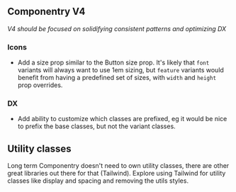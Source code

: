 ## Componentry V4

_V4 should be focused on solidifying consistent patterns and optimizing DX_

### Icons

- Add a size prop similar to the Button size prop. It's likely that `font`
  variants will always want to use 1em sizing, but `feature` variants would
  benefit from having a predefined set of sizes, with `width` and `height` prop
  overrides.

### DX

- Add ability to customize which classes are prefixed, eg it would be nice to
  prefix the base classes, but not the variant classes.

## Utility classes

Long term Componentry doesn't need to own utility classes, there are other great
libraries out there for that (Tailwind). Explore using Tailwind for utility
classes like display and spacing and removing the utils styles.
